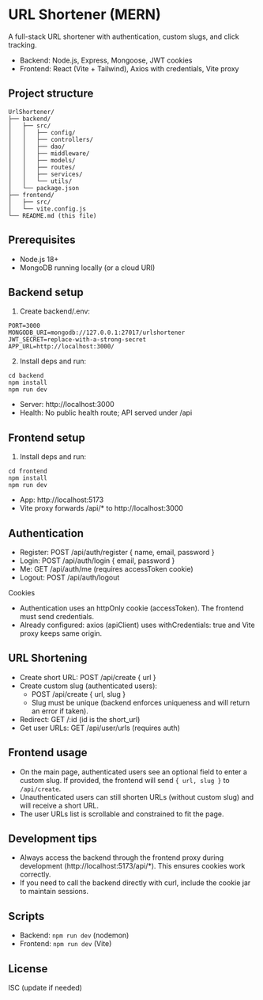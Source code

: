 # URL Shortener (MERN)

A full-stack URL shortener with authentication, custom slugs, and click tracking.

- Backend: Node.js, Express, Mongoose, JWT cookies
- Frontend: React (Vite + Tailwind), Axios with credentials, Vite proxy

## Project structure

```
UrlShortener/
├── backend/
│   ├── src/
│   │   ├── config/
│   │   ├── controllers/
│   │   ├── dao/
│   │   ├── middleware/
│   │   ├── models/
│   │   ├── routes/
│   │   ├── services/
│   │   └── utils/
│   └── package.json
├── frontend/
│   ├── src/
│   └── vite.config.js
└── README.md (this file)
```

## Prerequisites
- Node.js 18+
- MongoDB running locally (or a cloud URI)

## Backend setup
1) Create backend/.env:
```
PORT=3000
MONGODB_URI=mongodb://127.0.0.1:27017/urlshortener
JWT_SECRET=replace-with-a-strong-secret
APP_URL=http://localhost:3000/
```
2) Install deps and run:
```
cd backend
npm install
npm run dev
```
- Server: http://localhost:3000
- Health: No public health route; API served under /api

## Frontend setup
1) Install deps and run:
```
cd frontend
npm install
npm run dev
```
- App: http://localhost:5173
- Vite proxy forwards /api/* to http://localhost:3000

## Authentication
- Register: POST /api/auth/register { name, email, password }
- Login: POST /api/auth/login { email, password }
- Me: GET /api/auth/me (requires accessToken cookie)
- Logout: POST /api/auth/logout

Cookies
- Authentication uses an httpOnly cookie (accessToken). The frontend must send credentials.
- Already configured: axios (apiClient) uses withCredentials: true and Vite proxy keeps same origin.

## URL Shortening
- Create short URL: POST /api/create { url }
- Create custom slug (authenticated users):
  - POST /api/create { url, slug }
  - Slug must be unique (backend enforces uniqueness and will return an error if taken).
- Redirect: GET /:id (id is the short_url)
- Get user URLs: GET /api/user/urls (requires auth)

## Frontend usage
- On the main page, authenticated users see an optional field to enter a custom slug. If provided, the frontend will send `{ url, slug }` to `/api/create`.
- Unauthenticated users can still shorten URLs (without custom slug) and will receive a short URL.
- The user URLs list is scrollable and constrained to fit the page.

## Development tips
- Always access the backend through the frontend proxy during development (http://localhost:5173/api/*). This ensures cookies work correctly.
- If you need to call the backend directly with curl, include the cookie jar to maintain sessions.

## Scripts
- Backend: `npm run dev` (nodemon)
- Frontend: `npm run dev` (Vite)

## License
ISC (update if needed)
